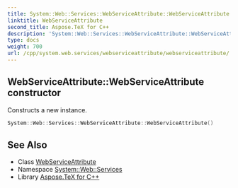 ```yaml
---
title: System::Web::Services::WebServiceAttribute::WebServiceAttribute constructor
linktitle: WebServiceAttribute
second_title: Aspose.TeX for C++
description: 'System::Web::Services::WebServiceAttribute::WebServiceAttribute constructor. Constructs a new instance in C++.'
type: docs
weight: 700
url: /cpp/system.web.services/webserviceattribute/webserviceattribute/
---
```

## WebServiceAttribute::WebServiceAttribute constructor


Constructs a new instance.

```cpp
System::Web::Services::WebServiceAttribute::WebServiceAttribute()
```

## See Also

* Class [WebServiceAttribute](../)
* Namespace [System::Web::Services](../../)
* Library [Aspose.TeX for C++](../../../)
